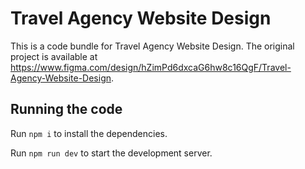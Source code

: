 
  # Travel Agency Website Design

  This is a code bundle for Travel Agency Website Design. The original project is available at https://www.figma.com/design/hZimPd6dxcaG6hw8c16QgF/Travel-Agency-Website-Design.

  ## Running the code

  Run `npm i` to install the dependencies.

  Run `npm run dev` to start the development server.
  